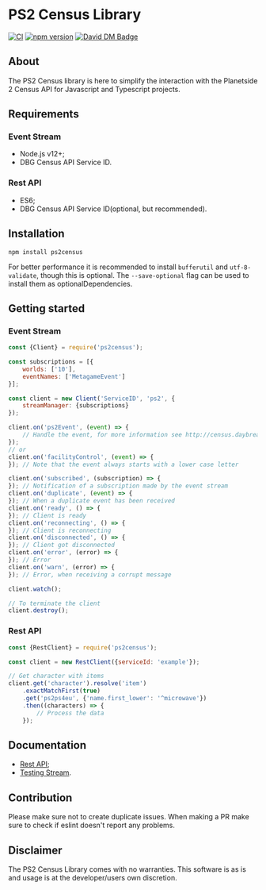 # PS2 Census Library

[![CI](https://github.com/microwavekonijn/ps2census/workflows/CI/badge.svg)](https://github.com/microwavekonijn/ps2census/actions)
[![npm version](https://badge.fury.io/js/ps2census.svg)](https://www.npmjs.com/package/ps2census)
[![David DM Badge](https://david-dm.org/microwavekonijn/ps2census.svg)](https://david-dm.org/microwavekonijn/ps2census)

## About

The PS2 Census library is here to simplify the interaction with the Planetside 2 Census API for Javascript and
Typescript projects.

## Requirements

### Event Stream

- Node.js v12+;
- DBG Census API Service ID.

### Rest API

- ES6;
- DBG Census API Service ID(optional, but recommended).

## Installation

```
npm install ps2census
```

For better performance it is recommended to install `bufferutil` and `utf-8-validate`, though this is optional. The
`--save-optional` flag can be used to install them as optionalDependencies.

## Getting started

### Event Stream

```js
const {Client} = require('ps2census');

const subscriptions = [{
    worlds: ['10'],
    eventNames: ['MetagameEvent']
}];

const client = new Client('ServiceID', 'ps2', {
    streamManager: {subscriptions}
});

client.on('ps2Event', (event) => {
    // Handle the event, for more information see http://census.daybreakgames.com/#websocket-details
});
// or
client.on('facilityControl', (event) => {
}); // Note that the event always starts with a lower case letter

client.on('subscribed', (subscription) => {
}); // Notification of a subscription made by the event stream
client.on('duplicate', (event) => {
}); // When a duplicate event has been received
client.on('ready', () => {
}); // Client is ready
client.on('reconnecting', () => {
}); // Client is reconnecting
client.on('disconnected', () => {
}); // Client got disconnected
client.on('error', (error) => {
}); // Error
client.on('warn', (error) => {
}); // Error, when receiving a corrupt message

client.watch();

// To terminate the client
client.destroy();
```

### Rest API

```js
const {RestClient} = require('ps2census');

const client = new RestClient({serviceId: 'example'});

// Get character with items
client.get('character').resolve('item')
    .exactMatchFirst(true)
    .get('ps2ps4eu', {'name.first_lower': '^microwave'})
    .then((characters) => {
        // Process the data
    });
```

## Documentation

- [Rest API](https://github.com/microwavekonijn/ps2census/tree/master/docs/Rest.md);
- [Testing Stream](https://github.com/microwavekonijn/ps2census/tree/master/docs/Testing.md).

## Contribution

Please make sure not to create duplicate issues. When making a PR make sure to check if eslint doesn't report any
problems.

## Disclaimer

The PS2 Census Library comes with no warranties. This software is as is and usage is at the developer/users own
discretion.
